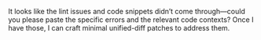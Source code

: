 It looks like the lint issues and code snippets didn’t come through—could you please paste the specific errors and the relevant code contexts? Once I have those, I can craft minimal unified-diff patches to address them.